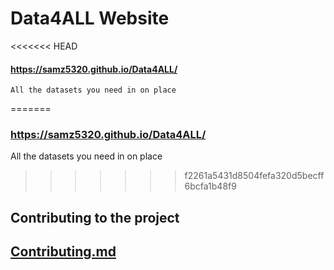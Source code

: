 # Data4ALL Website
<<<<<<< HEAD
#### https://samz5320.github.io/Data4ALL/

    All the datasets you need in on place
=======
### https://samz5320.github.io/Data4ALL/
  All the datasets you need in on place
>>>>>>> f2261a5431d8504fefa320d5becff6bcfa1b48f9

## Contributing to the project
   ## [Contributing.md](https://github.com/samz5320/Data4ALL/blob/main/CONTRIBUTING.md)
